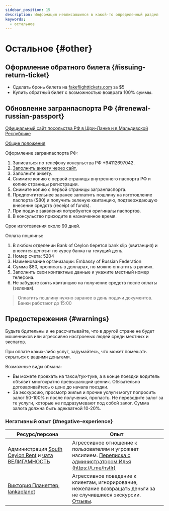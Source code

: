 ```yaml
---
sidebar_position: 15
description: Информация невписавшияся в какой-то определенный раздел
keywords:
  - остальное
---
```


# Остальное {#other}

## Оформление обратного билета {#issuing-return-ticket}

- Сделать бронь билета на [fakeflighttickets.com](https://www.fakeflighttickets.com/) за $5
- Купить обратный билет с возможностью возврата 100% суммы.

## Обновление загранпаспорта РФ {#renewal-russian-passport}

[Официальный сайт посольства РФ в Шри-Ланке и в Мальдивской Республике](https://sri-lanka.mid.ru/ru/)

[Общие положения](https://sri-lanka.mid.ru/ru/consular-services/russia/international-passport/)

Оформление загранпаспорта РФ:

1. Записаться по телефону консульства РФ +94112697042.
2. [Заполнить анкету через сайт.](https://zp.midpass.ru/)
3. Заполните анкету.
4. Снимите копию с первой страницы внутреннего паспорта РФ и копию страницы регистрации.
5. Снимите копию с первой страницы загранпаспорта.
6. Предпочтительнее заранее заплатить пошлину на изготовление паспорта ($80) и получить зеленую квитанцию, подтверждающую внесение средств (receipt of funds).
7. При подаче заявления потребуются оригиналы паспортов.
8. В консульство приходите в назначенное время.

Срок изготовления около 90 дней.

Оплата пошлины:

1. В любом отделении Bank of Ceylon берется bank slip (квитанция) и вносится депозит по курсу банка на текущий день.
2. Номер счета: 5204
3. Наименование организации: Embassy of Russian Federation
4. Сумма $80, прописать в долларах, но можно оплатить в рупиях.
5. Заполнить свои контактные данные и укажите местный номер телефона.
6. Не забудьте взять квитанцию на получение средств после оплаты (зеленая).

> Оплатить пошлину нужно заранее в день подачи документов. Банки работают до 15:00

## Предостережения {#warnings}

Будьте бдительны и не рассчитывайте, что в другой стране не будет мошенников или агрессивно настроеных людей среди местных и экспатов.

При оплате каких-либо услуг, задумайтесь, что может помешать скрыться с вашими деньгами.

Возможные виды обмана:

- Вы можете проехать на такси/тук-туке, а в конце поездки водитель объявит многократно превышающий ценник. Обязательно договаривайтесь о цене до начала поездки.
- За экскурсию, просмотр жилья и прочие услуги могут попросить залог 50-100% и после получения, пропасть. Не переводите залог за те услуги, которые не подразумевают под собой залог. Сумма залога должна быть адекватной 10-20%.

### Негативный опыт {#negative-experience}

| Ресурс/персона                                                                                              | Опыт                                                                                                                                             |
| ----------------------------------------------------------------------------------------------------------- | ------------------------------------------------------------------------------------------------------------------------------------------------ |
| Администрация [South Ceylon Rent](https://southceylon.com/) и [чата ВЕЛИГАМНОСТЬ](https://t.me/weligamnost) | Агрессивное отношение к пользователям и угрожает насилием. [Переписка с администратором Илья (https://t.me/hstlr)](pathname:///img/messages_hstlr.jpeg)      |
| [Виктория Планеттер](https://taplink.cc/victoria.planetter), [lankaplanet](https://lankaplanet.ru/)         | Агрессивное поведение к клиентам, игнорирование, нежелание возвращать деньги за не случившиеся экскурсии. [Отзывы](https://t.me/planettershits). |
